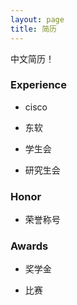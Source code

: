 ```yaml
---
layout: page
title: 简历 
---
```


中文简历！
### Experience
  * cisco

  * 东软

  * 学生会

  * 研究生会

### Honor
  * 荣誉称号
  
### Awards
  * 奖学金

  * 比赛
